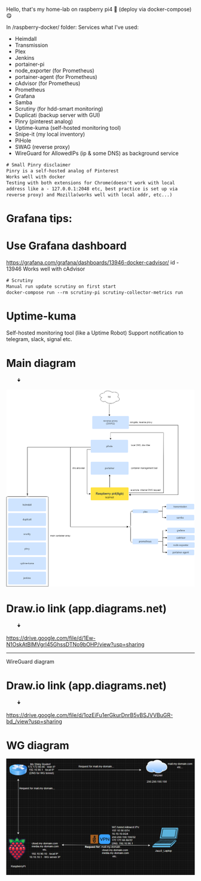 Hello, that's my home-lab on raspberry pi4 🐧 (deploy via docker-compose) :yum:

In /raspberry-docker/ folder:
Services what I've used:
- Heimdall
- Transmission
- Plex
- Jenkins
- portainer-pi
- node_exporter (for Prometheus)
- portainer-agent (for Prometheus)
- cAdvisor (for Prometheus)
- Prometheus
- Grafana
- Samba
- Scrutiny (for hdd-smart monitoring)
- Duplicati (backup server with GUI)
- Pinry (pinterest analog)
- Uptime-kuma (self-hosted monitoring tool)
- Snipe-it (my local inventory)
- PiHole
- SWAG (reverse proxy)
- WireGuard for  AllowedIPs (ip & some DNS) as background service
~~~~~~~~~~~~~~~~~~~~~~~~~~~~~~~~~~~~~~~~~~~~~~~~~~
# Small Pinry disclaimer
Pinry is a self-hosted analog of Pinterest
Works well with docker
Testing with both extensions for Chrome(doesn't work with local address like a - 127.0.0.1:2048 etc, best practice is set up via reverse proxy) and Mozilla(works well with local addr, etc...) 
~~~~~~~~~~~~~~~~~~~~~~~~~~~~~~~~~~~~~~~~~~~~~~~~~~
# Grafana tips:
# Use Grafana dashboard
https://grafana.com/grafana/dashboards/13946-docker-cadvisor/
id - 13946
Works well with cAdvisor
~~~~~~~~~~~~~~~~~~~~~~~~~~~~~~~~~~~~~~~~~~~~~~~~~~
# Scrutiny
Manual run update scrutiny on first start
docker-compose run --rm scrutiny-pi scrutiny-collector-metrics run
~~~~~~~~~~~~~~~~~~~~~~~~~~~~~~~~~~~~~~~~~~~~~~~~~~
# Uptime-kuma 
Self-hosted monitoring tool (like a Uptime Robot)
Support notification to telegram, slack, signal etc.
# Main diagram  
        🠋
![alt text](https://github.com/Mister-YR/raspberry/blob/main/raspberry-docker/pi-infrastructure.drawio.png)

# Draw.io link (app.diagrams.net)
        🠋
https://drive.google.com/file/d/1Ew-N1OskAtBlMVgrI45GhssDTNo9bOHP/view?usp=sharing

____________________________________________________
WireGuard diagram

# Draw.io link (app.diagrams.net)
        🠋
https://drive.google.com/file/d/1ozEiFu1erGkurDnrB5vBSJVVBuGR-bd_/view?usp=sharing

# WG diagram
![alt text](https://github.com/Mister-YR/raspberry/blob/main/raspberry-docker/WG-diagram.png)
